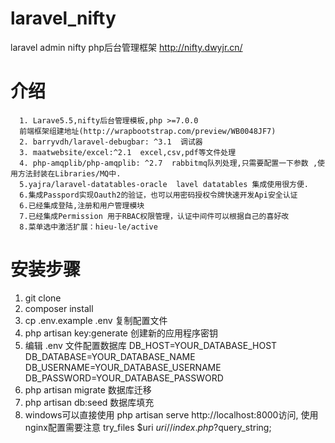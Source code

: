# laravel_nifty 
laravel admin nifty  php后台管理框架
http://nifty.dwyjr.cn/

# 介绍

      1. Larave5.5,nifty后台管理模板,php >=7.0.0
      前端框架组建地址(http://wrapbootstrap.com/preview/WB0048JF7)
      2. barryvdh/laravel-debugbar: ^3.1  调试器
      3. maatwebsite/excel:^2.1  excel,csv,pdf等文件处理
      4. php-amqplib/php-amqplib: ^2.7  rabbitmq队列处理,只需要配置一下参数 ,使用方法封装在Libraries/MQ中.
      5.yajra/laravel-datatables-oracle  lavel datatables 集成使用很方便.
      6.集成Passpord实现Oauth2的验证，也可以用密码授权令牌快速开发Api安全认证
      6.已经集成登陆,注册和用户管理模块
      7.已经集成Permission 用于RBAC权限管理，认证中间件可以根据自己的喜好改
      8.菜单选中激活扩展：hieu-le/active

# 安装步骤
1. git clone 
2. composer install
3. cp .env.example .env 复制配置文件
4. php artisan key:generate 创建新的应用程序密钥
5. 编辑 .env 文件配置数据库
      DB_HOST=YOUR_DATABASE_HOST
      DB_DATABASE=YOUR_DATABASE_NAME
      DB_USERNAME=YOUR_DATABASE_USERNAME
      DB_PASSWORD=YOUR_DATABASE_PASSWORD
6. php artisan migrate  数据库迁移
7. php artisan db:seed  数据库填充
8. windows可以直接使用 php artisan serve  http://localhost:8000访问, 使用nginx配置需要注意 try_files $uri $uri/ /index.php?$query_string;
